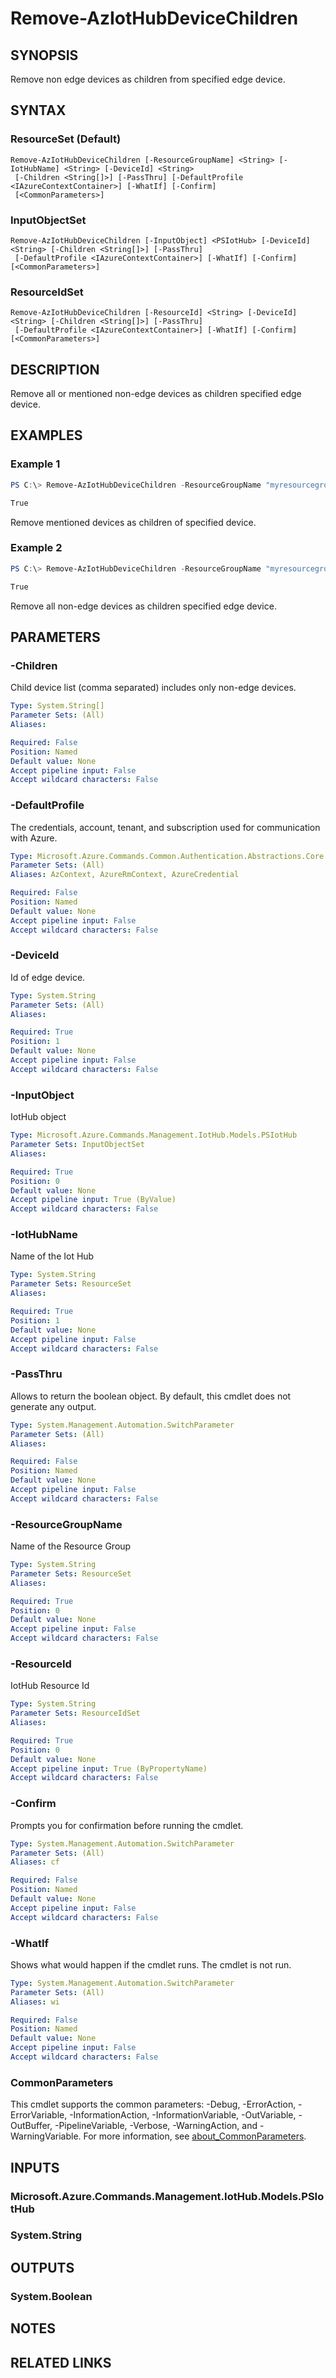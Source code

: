 ﻿---
external help file: Microsoft.Azure.PowerShell.Cmdlets.IotHub.dll-Help.xml
Module Name: Az.IotHub
online version: https://docs.microsoft.com/en-us/powershell/module/az.iothub/remove-aziothubdevicechildren
schema: 2.0.0
---

# Remove-AzIotHubDeviceChildren

## SYNOPSIS
Remove non edge devices as children from specified edge device.

## SYNTAX

### ResourceSet (Default)
```
Remove-AzIotHubDeviceChildren [-ResourceGroupName] <String> [-IotHubName] <String> [-DeviceId] <String>
 [-Children <String[]>] [-PassThru] [-DefaultProfile <IAzureContextContainer>] [-WhatIf] [-Confirm]
 [<CommonParameters>]
```

### InputObjectSet
```
Remove-AzIotHubDeviceChildren [-InputObject] <PSIotHub> [-DeviceId] <String> [-Children <String[]>] [-PassThru]
 [-DefaultProfile <IAzureContextContainer>] [-WhatIf] [-Confirm] [<CommonParameters>]
```

### ResourceIdSet
```
Remove-AzIotHubDeviceChildren [-ResourceId] <String> [-DeviceId] <String> [-Children <String[]>] [-PassThru]
 [-DefaultProfile <IAzureContextContainer>] [-WhatIf] [-Confirm] [<CommonParameters>]
```

## DESCRIPTION
Remove all or mentioned non-edge devices as children specified edge device.

## EXAMPLES

### Example 1
```powershell
PS C:\> Remove-AzIotHubDeviceChildren -ResourceGroupName "myresourcegroup" -IotHubName "myiothub" -DeviceId "myDevice1" -Children device1,device2 -Passthru

True
```

Remove mentioned devices as children of specified device.

### Example 2
```powershell
PS C:\> Remove-AzIotHubDeviceChildren -ResourceGroupName "myresourcegroup" -IotHubName "myiothub" -DeviceId "myDevice1" -Passthru

True
```

Remove all non-edge devices as children specified edge device.

## PARAMETERS

### -Children
Child device list (comma separated) includes only non-edge devices.

```yaml
Type: System.String[]
Parameter Sets: (All)
Aliases:

Required: False
Position: Named
Default value: None
Accept pipeline input: False
Accept wildcard characters: False
```

### -DefaultProfile
The credentials, account, tenant, and subscription used for communication with Azure.

```yaml
Type: Microsoft.Azure.Commands.Common.Authentication.Abstractions.Core.IAzureContextContainer
Parameter Sets: (All)
Aliases: AzContext, AzureRmContext, AzureCredential

Required: False
Position: Named
Default value: None
Accept pipeline input: False
Accept wildcard characters: False
```

### -DeviceId
Id of edge device.

```yaml
Type: System.String
Parameter Sets: (All)
Aliases:

Required: True
Position: 1
Default value: None
Accept pipeline input: False
Accept wildcard characters: False
```

### -InputObject
IotHub object

```yaml
Type: Microsoft.Azure.Commands.Management.IotHub.Models.PSIotHub
Parameter Sets: InputObjectSet
Aliases:

Required: True
Position: 0
Default value: None
Accept pipeline input: True (ByValue)
Accept wildcard characters: False
```

### -IotHubName
Name of the Iot Hub

```yaml
Type: System.String
Parameter Sets: ResourceSet
Aliases:

Required: True
Position: 1
Default value: None
Accept pipeline input: False
Accept wildcard characters: False
```

### -PassThru
Allows to return the boolean object.
By default, this cmdlet does not generate any output.

```yaml
Type: System.Management.Automation.SwitchParameter
Parameter Sets: (All)
Aliases:

Required: False
Position: Named
Default value: None
Accept pipeline input: False
Accept wildcard characters: False
```

### -ResourceGroupName
Name of the Resource Group

```yaml
Type: System.String
Parameter Sets: ResourceSet
Aliases:

Required: True
Position: 0
Default value: None
Accept pipeline input: False
Accept wildcard characters: False
```

### -ResourceId
IotHub Resource Id

```yaml
Type: System.String
Parameter Sets: ResourceIdSet
Aliases:

Required: True
Position: 0
Default value: None
Accept pipeline input: True (ByPropertyName)
Accept wildcard characters: False
```

### -Confirm
Prompts you for confirmation before running the cmdlet.

```yaml
Type: System.Management.Automation.SwitchParameter
Parameter Sets: (All)
Aliases: cf

Required: False
Position: Named
Default value: None
Accept pipeline input: False
Accept wildcard characters: False
```

### -WhatIf
Shows what would happen if the cmdlet runs.
The cmdlet is not run.

```yaml
Type: System.Management.Automation.SwitchParameter
Parameter Sets: (All)
Aliases: wi

Required: False
Position: Named
Default value: None
Accept pipeline input: False
Accept wildcard characters: False
```

### CommonParameters
This cmdlet supports the common parameters: -Debug, -ErrorAction, -ErrorVariable, -InformationAction, -InformationVariable, -OutVariable, -OutBuffer, -PipelineVariable, -Verbose, -WarningAction, and -WarningVariable. For more information, see [about_CommonParameters](http://go.microsoft.com/fwlink/?LinkID=113216).

## INPUTS

### Microsoft.Azure.Commands.Management.IotHub.Models.PSIotHub

### System.String

## OUTPUTS

### System.Boolean

## NOTES

## RELATED LINKS
